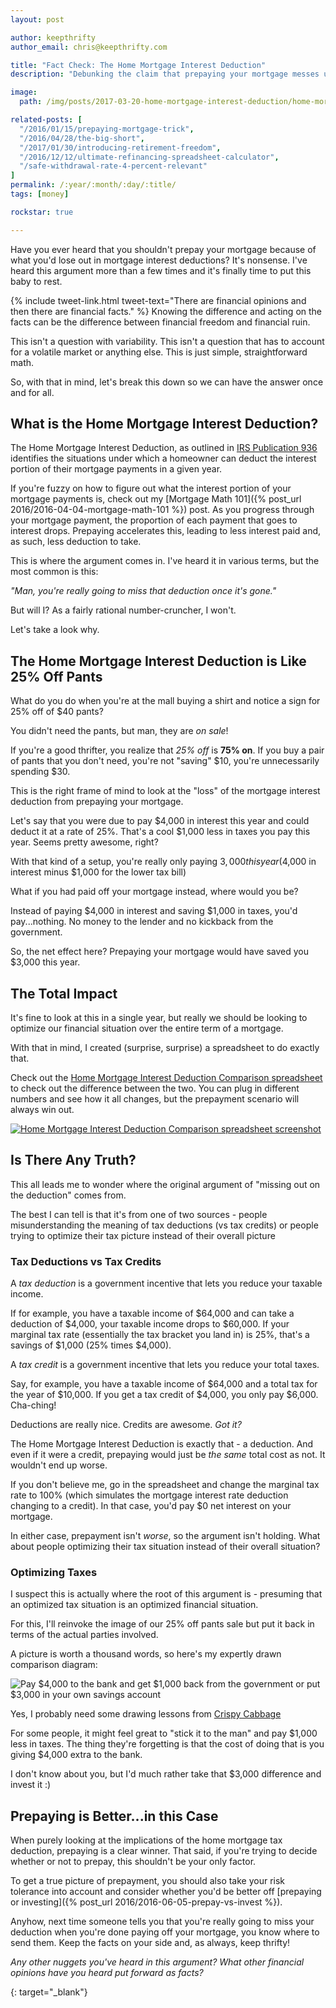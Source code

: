 ```yaml
---
layout: post

author: keepthrifty
author_email: chris@keepthrifty.com

title: "Fact Check: The Home Mortgage Interest Deduction"
description: "Debunking the claim that prepaying your mortgage messes up your taxes."

image:
  path: /img/posts/2017-03-20-home-mortgage-interest-deduction/home-mortgage-interest-deduction.jpg

related-posts: [
  "/2016/01/15/prepaying-mortgage-trick",
  "/2016/04/28/the-big-short",
  "/2017/01/30/introducing-retirement-freedom",
  "/2016/12/12/ultimate-refinancing-spreadsheet-calculator",
  "/safe-withdrawal-rate-4-percent-relevant"
]
permalink: /:year/:month/:day/:title/
tags: [money]

rockstar: true

---
```


Have you ever heard that you shouldn't prepay your mortgage because of what you'd lose out in mortgage interest deductions? It's nonsense. I've heard this argument more than a few times and it's finally time to put this baby to rest.

{% include tweet-link.html tweet-text="There are financial opinions and then there are financial facts." %} Knowing the difference and acting on the facts can be the difference between financial freedom and financial ruin.

This isn't a question with variability. This isn't a question that has to account for a volatile market or anything else. This is just simple, straightforward math.

So, with that in mind, let's break this down so we can have the answer once and for all.

## What is the Home Mortgage Interest Deduction?

The Home Mortgage Interest Deduction, as outlined in [IRS Publication 936](https://www.irs.gov/publications/p936/ar02.html) identifies the situations under which a homeowner can deduct the interest portion of their mortgage payments in a given year.

If you're fuzzy on how to figure out what the interest portion of your mortgage payments is, check out my [Mortgage Math 101]({% post_url 2016/2016-04-04-mortgage-math-101 %}) post. As you progress through your mortgage payment, the proportion of each payment that goes to interest drops. Prepaying accelerates this, leading to less interest paid and, as such, less deduction to take.

This is where the argument comes in. I've heard it in various terms, but the most common is this:

_"Man, you're really going to miss that deduction once it's gone."_

But will I? As a fairly rational number-cruncher, I won't.

Let's take a look why.

## The Home Mortgage Interest Deduction is Like 25% Off Pants

What do you do when you're at the mall buying a shirt and notice a sign for 25% off of $40 pants?

You didn't need the pants, but man, they are _on sale_!

If you're a good thrifter, you realize that _25% off_ is __75% on__. If you buy a pair of pants that you don't need, you're not "saving" $10, you're unnecessarily spending $30.

This is the right frame of mind to look at the "loss" of the mortgage interest deduction from prepaying your mortgage.

Let's say that you were due to pay $4,000 in interest this year and could deduct it at a rate of 25%. That's a cool $1,000 less in taxes you pay this year. Seems pretty awesome, right?

With that kind of a setup, you're really only paying $3,000 this year ($4,000 in interest minus $1,000 for the lower tax bill)

What if you had paid off your mortgage instead, where would you be?

Instead of paying $4,000 in interest and saving $1,000 in taxes, you'd pay...nothing. No money to the lender and no kickback from the government.

So, the net effect here? Prepaying your mortgage would have saved you $3,000 this year.

## The Total Impact

It's fine to look at this in a single year, but really we should be looking to optimize our financial situation over the entire term of a mortgage.

With that in mind, I created (surprise, surprise) a spreadsheet to do exactly that.

Check out the [Home Mortgage Interest Deduction Comparison spreadsheet][spreadsheet-link] to check out the difference between the two. You can plug in different numbers and see how it all changes, but the prepayment scenario will always win out.

[![Home Mortgage Interest Deduction Comparison spreadsheet screenshot]({{site.url}}/img/posts/2017-03-20-home-mortgage-interest-deduction/home-mortgage-interest-deduction-comparison-spreadsheet.jpg)][spreadsheet-link]

## Is There Any Truth?

This all leads me to wonder where the original argument of "missing out on the deduction" comes from.

The best I can tell is that it's from one of two sources - people misunderstanding the meaning of tax deductions (vs tax credits) or people trying to optimize their tax picture instead of their overall picture

### Tax Deductions vs Tax Credits

A _tax deduction_ is a government incentive that lets you reduce your taxable income.

If for example, you have a taxable income of $64,000 and can take a deduction of $4,000, your taxable income drops to $60,000. If your marginal tax rate (essentially the tax bracket you land in) is 25%, that's a savings of $1,000 (25% times $4,000).

A _tax credit_ is a government incentive that lets you reduce your total taxes.

Say, for example, you have a taxable income of $64,000 and a total tax for the year of $10,000. If you get a tax credit of $4,000, you only pay $6,000. Cha-ching!

Deductions are really nice. Credits are awesome. _Got it?_

The Home Mortgage Interest Deduction is exactly that - a deduction. And even if it were a credit, prepaying would just be _the same_ total cost as not. It wouldn't end up worse.

If you don't believe me, go in the spreadsheet and change the marginal tax rate to 100% (which simulates the mortgage interest rate deduction changing to a credit). In that case, you'd pay $0 net interest on your mortgage.

In either case, prepayment isn't _worse_, so the argument isn't holding. What about people optimizing their tax situation instead of their overall situation?

### Optimizing Taxes

I suspect this is actually where the root of this argument is - presuming that an optimized tax situation is an optimized financial situation.

For this, I'll reinvoke the image of our 25% off pants sale but put it back in terms of the actual parties involved.

A picture is worth a thousand words, so here's my expertly drawn comparison diagram:

![Pay $4,000 to the bank and get $1,000 back from the government or put $3,000 in your own savings account]({{site.url}}/img/posts/2017-03-20-home-mortgage-interest-deduction/optimizing-taxes-vs-overall.jpg)

<div class="image-caption">Yes, I probably need some drawing lessons from <a href="http://www.crispycabbage.com" target="_blank">Crispy Cabbage</a></div>

For some people, it might feel great to "stick it to the man" and pay $1,000 less in taxes. The thing they're forgetting is that the cost of doing that is you giving $4,000 extra to the bank.

I don't know about you, but I'd much rather take that $3,000 difference and invest it :)

## Prepaying is Better...in this Case

When purely looking at the implications of the home mortgage tax deduction, prepaying is a clear winner. That said, if you're trying to decide whether or not to prepay, this shouldn't be your only factor.

To get a true picture of prepayment, you should also take your risk tolerance into account and consider whether you'd be better off [prepaying or investing]({% post_url 2016/2016-06-05-prepay-vs-invest %}).

Anyhow, next time someone tells you that you're really going to miss your deduction when you're done paying off your mortgage, you know where to send them. Keep the facts on your side and, as always, keep thrifty!

_Any other nuggets you've heard in this argument? What other financial opinions have you heard put forward as facts?_

[spreadsheet-link]: https://docs.google.com/spreadsheets/d/1TynEIv32oA5Y3aGBeQHTItw4dOI_DEtKvnwRL8z6V64/copy
{: target="_blank"}
